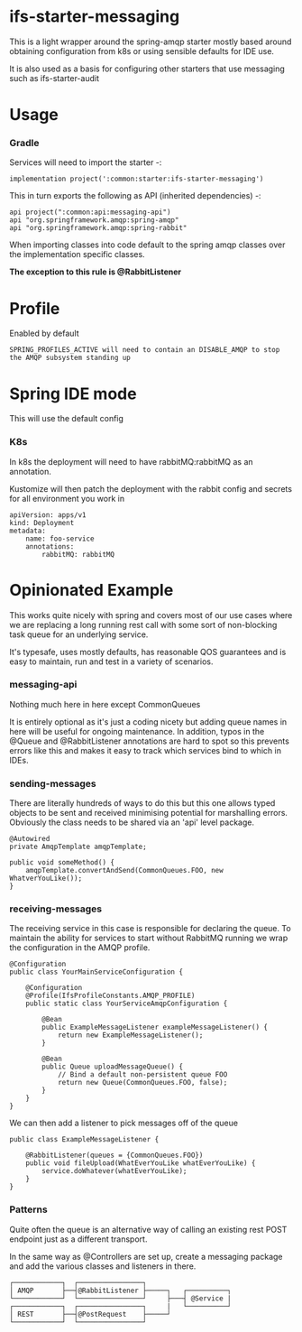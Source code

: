 ifs-starter-messaging
=

This is a light wrapper around the spring-amqp starter mostly based around obtaining configuration 
from k8s or using sensible defaults for IDE use.

It is also used as a basis for configuring other starters that use messaging such as ifs-starter-audit

Usage
=

### Gradle
Services will need to import the starter -:

    implementation project(':common:starter:ifs-starter-messaging')

This in turn exports the following as API (inherited dependencies) -:
    
    api project(":common:api:messaging-api")    
    api "org.springframework.amqp:spring-amqp"
    api "org.springframework.amqp:spring-rabbit"

When importing classes into code default to the spring amqp classes over the implementation specific classes.

**The exception to this rule is @RabbitListener**

Profile
=
 
Enabled by default

    SPRING_PROFILES_ACTIVE will need to contain an DISABLE_AMQP to stop the AMQP subsystem standing up


Spring IDE mode
=
This will use the default config 

### K8s
In k8s the deployment will need to have rabbitMQ:rabbitMQ as an annotation.

Kustomize will then patch the deployment with the rabbit config and secrets for all environment you work in

    apiVersion: apps/v1
    kind: Deployment
    metadata:
        name: foo-service
        annotations:
            rabbitMQ: rabbitMQ


Opinionated Example
=
This works quite nicely with spring and covers most of our use cases where we are replacing a long running rest call with some sort of non-blocking task queue for an underlying service.

It's typesafe, uses mostly defaults, has reasonable QOS guarantees and is easy to maintain, run and test in a variety of scenarios.

### messaging-api
Nothing much here in here except CommonQueues

It is entirely optional as it's just a coding nicety but adding queue names in here will be useful for ongoing maintenance.
In addition, typos in the @Queue and @RabbitListener annotations are hard to spot so this prevents errors like this and makes it easy to track which services bind to which in IDEs.

### sending-messages
There are literally hundreds of ways to do this but this one allows typed objects to be sent and received minimising potential for marshalling errors. Obviously the class needs to be shared via an 'api' level package.

    @Autowired
    private AmqpTemplate amqpTemplate;

    public void someMethod() {
        amqpTemplate.convertAndSend(CommonQueues.FOO, new WhatverYouLike());
    }

### receiving-messages
The receiving service in this case is responsible for declaring the queue. To maintain the ability for services to start without RabbitMQ running we wrap the configuration in the AMQP profile.

    @Configuration
    public class YourMainServiceConfiguration {

        @Configuration
        @Profile(IfsProfileConstants.AMQP_PROFILE)
        public static class YourServiceAmqpConfiguration {
    
            @Bean
            public ExampleMessageListener exampleMessageListener() {
                return new ExampleMessageListener();
            }
    
            @Bean
            public Queue uploadMessageQueue() {
                // Bind a default non-persistent queue FOO
                return new Queue(CommonQueues.FOO, false);
            }
        }
    }

We can then add a listener to pick messages off of the queue

    public class ExampleMessageListener {

        @RabbitListener(queues = {CommonQueues.FOO})
        public void fileUpload(WhatEverYouLike whatEverYouLike) {
            service.doWhatever(whatEverYouLike);
        }
    }

### Patterns

Quite often the queue is an alternative way of calling an existing rest POST endpoint just as a different transport.

In the same way as @Controllers are set up, create a messaging package and add the various classes and listeners in there.

    ┌────────────┐  ┌────────────────┐
    │ AMQP       ├──┤@RabbitListener ├─────┐   ┌──────────┐
    └────────────┘  └────────────────┘     ├───┤ @Service |
    ┌────────────┐  ┌────────────────┐     |   └──────────┘
    │ REST       ├──┤@PostRequest    ├─────┘
    └────────────┘  └────────────────┘
